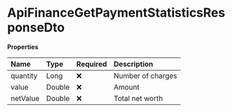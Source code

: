# ApiFinanceGetPaymentStatisticsResponseDto

**Properties**

| Name     | Type   | Required | Description       |
| :------- | :----- | :------- | :---------------- |
| quantity | Long   | ❌       | Number of charges |
| value    | Double | ❌       | Amount            |
| netValue | Double | ❌       | Total net worth   |

<!-- This file was generated by liblab | https://liblab.com/ -->
